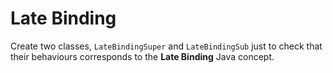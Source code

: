 # Late Binding
Create two classes, `LateBindingSuper` and `LateBindingSub` just to check that their behaviours corresponds to the **Late Binding** Java 
concept.
